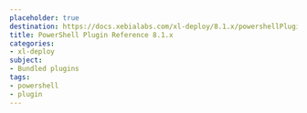 ```yaml
---
placeholder: true
destination: https://docs.xebialabs.com/xl-deploy/8.1.x/powershellPluginManual.html
title: PowerShell Plugin Reference 8.1.x
categories:
- xl-deploy
subject:
- Bundled plugins
tags:
- powershell
- plugin
---
```

